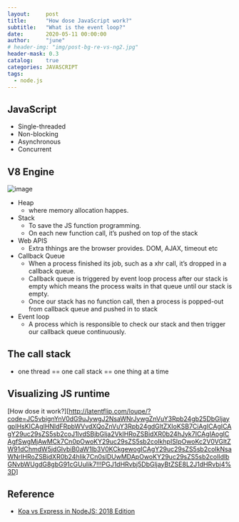 ```yaml
---
layout:     post
title:      "How dose JavaScript work?"
subtitle:   "What is the event loop?"
date:       2020-05-11 00:00:00
author:     "june"
# header-img: "img/post-bg-re-vs-ng2.jpg"
header-mask: 0.3
catalog:    true
categories: JAVASCRIPT
tags:
  - node.js
---
```



## JavaScript
- Single-threaded 
- Non-blocking
- Asynchronous
- Concurrent


## V8 Engine
![image](https://user-images.githubusercontent.com/5827617/81519830-70bf4600-937d-11ea-9645-394a48642663.png)
- Heap 
  - where memory allocation happes.
- Stack
  - To save the JS function programming. 
  - On each new function call, it’s pushed on top of the stack  
- Web APIS
  - Extra thhings are the browser provides. DOM, AJAX, timeout etc
- Callback Queue
  - When a process finished its job, such as a xhr call, it’s dropped in a callback queue. 
  - Callback queue is triggered by event loop process after our stack is empty which means the process waits in that queue until our stack is empty.
  - Once our stack has no function call, then a process is popped-out from callback queue and pushed in to stack
- Event loop
  - A process which is responsible to check our stack and then trigger our callback queue continuously.


## The call stack
- one thread == one call stack == one thing at a time

## Visualizing JS runtime
[How dose it work?][http://latentflip.com/loupe/?code=JC5vbignYnV0dG9uJywgJ2NsaWNrJywgZnVuY3Rpb24gb25DbGljaygpIHsKICAgIHNldFRpbWVvdXQoZnVuY3Rpb24gdGltZXIoKSB7CiAgICAgICAgY29uc29sZS5sb2coJ1lvdSBjbGlja2VkIHRoZSBidXR0b24hJyk7ICAgIAogICAgfSwgMjAwMCk7Cn0pOwoKY29uc29sZS5sb2coIkhpISIpOwoKc2V0VGltZW91dChmdW5jdGlvbiB0aW1lb3V0KCkgewogICAgY29uc29sZS5sb2coIkNsaWNrIHRoZSBidXR0b24hIik7Cn0sIDUwMDApOwoKY29uc29sZS5sb2coIldlbGNvbWUgdG8gbG91cGUuIik7!!!PGJ1dHRvbj5DbGljayBtZSE8L2J1dHRvbj4%3D]


## Reference
- [Koa vs Express in NodeJS: 2018 Edition](https://www.youtube.com/watch?v=8aGhZQkoFbQ)